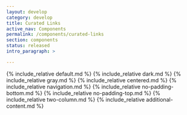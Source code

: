 ```yaml
---
layout: develop
category: develop
title: Curated Links
active_nav: Components
permalink: /components/curated-links
section: components
status: released
intro_paragraph: >

---
```


{% include_relative default.md %}
{% include_relative dark.md %}
{% include_relative gray.md %}
{% include_relative centered.md %}
{% include_relative navigation.md %}
{% include_relative no-padding-bottom.md %}
{% include_relative no-padding-top.md %}
{% include_relative two-column.md %}
{% include_relative additional-content.md %}
